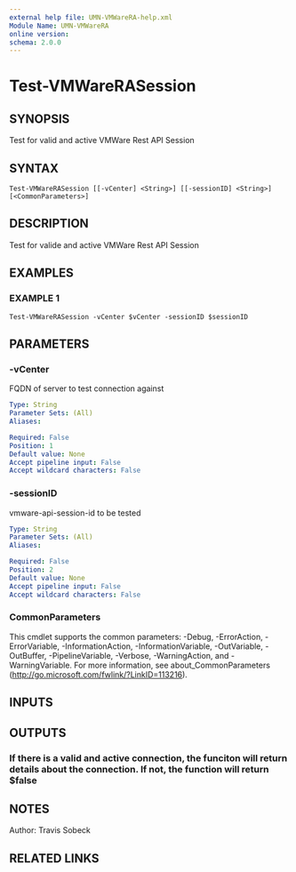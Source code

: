 ```yaml
---
external help file: UMN-VMWareRA-help.xml
Module Name: UMN-VMWareRA
online version:
schema: 2.0.0
---
```


# Test-VMWareRASession

## SYNOPSIS
Test for valid and active VMWare Rest API Session

## SYNTAX

```
Test-VMWareRASession [[-vCenter] <String>] [[-sessionID] <String>] [<CommonParameters>]
```

## DESCRIPTION
Test for valide and active VMWare Rest API Session

## EXAMPLES

### EXAMPLE 1
```
Test-VMWareRASession -vCenter $vCenter -sessionID $sessionID
```

## PARAMETERS

### -vCenter
FQDN of server to test connection against

```yaml
Type: String
Parameter Sets: (All)
Aliases:

Required: False
Position: 1
Default value: None
Accept pipeline input: False
Accept wildcard characters: False
```

### -sessionID
vmware-api-session-id to be tested

```yaml
Type: String
Parameter Sets: (All)
Aliases:

Required: False
Position: 2
Default value: None
Accept pipeline input: False
Accept wildcard characters: False
```

### CommonParameters
This cmdlet supports the common parameters: -Debug, -ErrorAction, -ErrorVariable, -InformationAction, -InformationVariable, -OutVariable, -OutBuffer, -PipelineVariable, -Verbose, -WarningAction, and -WarningVariable. For more information, see about_CommonParameters (http://go.microsoft.com/fwlink/?LinkID=113216).

## INPUTS

## OUTPUTS

### If there is a valid and active connection, the funciton will return details about the connection.  If not, the function will return $false

## NOTES
Author: Travis Sobeck

## RELATED LINKS
